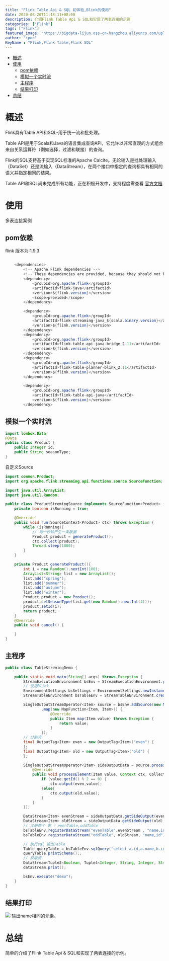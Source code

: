 ```yaml
---
title: "Flink Table Api & SQL 初体验,Blink的使用"
date: 2020-06-20T11:18:11+08:00
description: 介绍Flink Table Api & SQL和实现了两表连接的示例
categories: ["Flink"]
tags: ["Flink"]
featured_image: "https://bigdata-lijun.oss-cn-hangzhou.aliyuncs.com/uploads%2F2020%2F06%2F20%2F91PYjFhF_%E7%A8%BF%E5%AE%9A%E8%AE%BE%E8%AE%A1%E5%AF%BC%E5%87%BA-20200620-112750.png?Expires=1592623720"
author: "ipoo"
KeyName : "Flink,Flink Table,Flink SQL"
---
```


<!-- MarkdownTOC -->

- [概述](#%E6%A6%82%E8%BF%B0)
- [使用](#%E4%BD%BF%E7%94%A8)
    - [pom依赖](#pom%E4%BE%9D%E8%B5%96)
    - [模拟一个实时流](#%E6%A8%A1%E6%8B%9F%E4%B8%80%E4%B8%AA%E5%AE%9E%E6%97%B6%E6%B5%81)
    - [主程序](#%E4%B8%BB%E7%A8%8B%E5%BA%8F)
    - [结果打印](#%E7%BB%93%E6%9E%9C%E6%89%93%E5%8D%B0)
- [总结](#%E6%80%BB%E7%BB%93)

<!-- /MarkdownTOC -->



# 概述
Flink具有Table API和SQL-用于统一流和批处理。

Table API是用于Scala和Java的语言集成查询API，它允许以非常直观的方式组合来自关系运算符（例如选择，过滤和联接）的查询。

Flink的SQL支持基于实现SQL标准的Apache Calcite。无论输入是批处理输入（DataSet）还是流输入（DataStream），在两个接口中指定的查询都具有相同的语义并指定相同的结果。

Table API和SQL尚未完成所有功能，正在积极开发中，支持程度需查看 [官方文档](https://ci.apache.org/projects/flink/flink-docs-master/dev/table/#table-api-sql)

# 使用
多表连接案例
## pom依赖

flink 版本为:1.9.3

```java

    <dependencies>
        <!-- Apache Flink dependencies -->
        <!-- These dependencies are provided, because they should not be packaged into the JAR file. -->
        <dependency>
            <groupId>org.apache.flink</groupId>
            <artifactId>flink-java</artifactId>
            <version>${flink.version}</version>
            <scope>provided</scope>
        </dependency>

        <dependency>
            <groupId>org.apache.flink</groupId>
            <artifactId>flink-streaming-java_${scala.binary.version}</artifactId>
            <version>${flink.version}</version>
        </dependency>
        <dependency>
            <groupId>org.apache.flink</groupId>
            <artifactId>flink-table-api-java-bridge_2.11</artifactId>
            <version>${flink.version}</version>
        </dependency>
        <dependency>
            <groupId>org.apache.flink</groupId>
            <artifactId>flink-table-planner-blink_2.11</artifactId>
            <version>${flink.version}</version>
        </dependency>

        <dependency>
            <groupId>org.apache.flink</groupId>
            <artifactId>flink-table-api-java</artifactId>
            <version>${flink.version}</version>
        </dependency>
```

## 模拟一个实时流
```java
import lombok.Data;
@Data
public class Product {
    public Integer id;
    public String seasonType;
}

```
自定义Source
```java
import common.Product;
import org.apache.flink.streaming.api.functions.source.SourceFunction;

import java.util.ArrayList;
import java.util.Random;

public class ProductStremingSource implements SourceFunction<Product> {
    private boolean isRunning = true;

    @Override
    public void run(SourceContext<Product> ctx) throws Exception {
        while (isRunning){
            // 每一秒钟产生一条数据
            Product product = generateProduct();
            ctx.collect(product);
            Thread.sleep(1000);
        }
    }

    private Product generateProduct(){
        int i = new Random().nextInt(100);
        ArrayList<String> list = new ArrayList();
        list.add("spring");
        list.add("summer");
        list.add("autumn");
        list.add("winter");
        Product product = new Product();
        product.setSeasonType(list.get(new Random().nextInt(4)));
        product.setId(i);
        return product;
    }
    @Override
    public void cancel() {

    }
}
```

## 主程序

```java
public class TableStremingDemo {

    public static void main(String[] args) throws Exception {
        StreamExecutionEnvironment bsEnv = StreamExecutionEnvironment.getExecutionEnvironment();
        // 使用Blink
        EnvironmentSettings bsSettings = EnvironmentSettings.newInstance().useBlinkPlanner().inStreamingMode().build();
        StreamTableEnvironment bsTableEnv = StreamTableEnvironment.create(bsEnv, bsSettings);

        SingleOutputStreamOperator<Item> source = bsEnv.addSource(new MyStremingSource())
                .map(new MapFunction<Item, Item>() {
                    @Override
                    public Item map(Item value) throws Exception {
                        return value;
                    }
                });
        // 分割流
        final OutputTag<Item> even = new OutputTag<Item>("even") {
        };
        final OutputTag<Item> old = new OutputTag<Item>("old") {
        };

        SingleOutputStreamOperator<Item> sideOutputData = source.process(new ProcessFunction<Item, Item>() {
            @Override
            public void processElement(Item value, Context ctx, Collector<Item> out) throws Exception {
                if (value.getId() % 2 == 0) {
                    ctx.output(even,value);
                }else{
                    ctx.output(old,value);
                }
            }
        });

        DataStream<Item> evenStream = sideOutputData.getSideOutput(even);
        DataStream<Item> oldStream = sideOutputData.getSideOutput(old);
        // 注册两个 表 : evenTable,oddTable
        bsTableEnv.registerDataStream("evenTable",evenStream , "name,id");
        bsTableEnv.registerDataStream("oddTable", oldStream, "name,id");

        // 执行sql 输出Table
        Table queryTable = bsTableEnv.sqlQuery("select a.id,a.name,b.id,b.name from evenTable as a join oddTable as b on a.name = b.name");
        queryTable.printSchema();;
        // 获取流
        DataStream<Tuple2<Boolean, Tuple4<Integer, String, Integer, String>>> dataStream = bsTableEnv.toRetractStream(queryTable, TypeInformation.of(new TypeHint<Tuple4<Integer,String,Integer,String>>(){}));
        dataStream.print();

        bsEnv.execute("demo");
    }
}
```
## 结果打印
![](https://bigdata-lijun.oss-cn-hangzhou.aliyuncs.com/uploads%2F2020%2F06%2F20%2F37vPgQWk_table.gif?Expires=1592622921)
输出name相同的元素。

# 总结

简单的介绍了Flink Table Api & SQL和实现了两表连接的示例。
<!-- 

扫码关注公众号《ipoo》
![ipoo](http://oss.ipooli.com/images/%E5%85%AC%E4%BC%97%E5%8F%B7code.jpg) -->